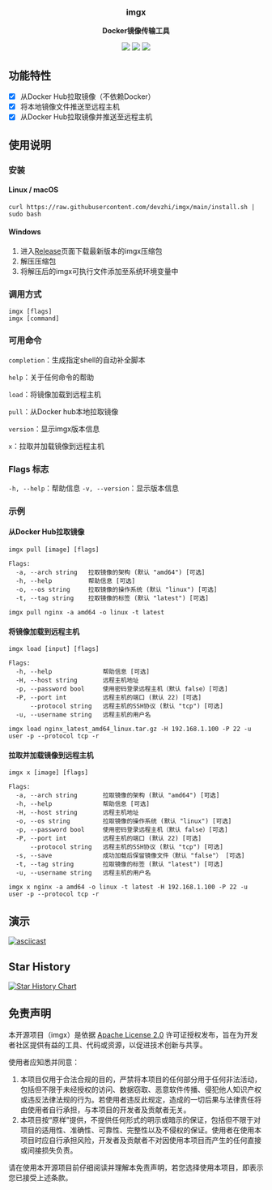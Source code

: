 <div align="center">
  <p>
    <h3>
      <b>
        imgx
      </b>
    </h3>
  </p>
  <p>
    <b>
      Docker镜像传输工具
    </b>
  </p>
  <p>
  <a href="https://github.com/devzhi/imgx/blob/main/LICENSE"><img src="https://img.shields.io/badge/license-APL2.0-blue.svg"></img></a>
  <a href="https://github.com/devzhi/imgx/pulls"><img src="https://img.shields.io/badge/Contributions-welcome-green?logo=github"></img></a>
  <a href="https://github.com/devzhi/imgx/releases/latest"><img src="https://img.shields.io/badge/Version-1.1.0-green.svg"></img></a>
  </p>
</div>

## 功能特性

- [x] 从Docker Hub拉取镜像（不依赖Docker）
- [x] 将本地镜像文件推送至远程主机
- [x] 从Docker Hub拉取镜像并推送至远程主机

## 使用说明

### 安装

#### Linux / macOS

```shell
curl https://raw.githubusercontent.com/devzhi/imgx/main/install.sh | sudo bash
```

#### Windows

1. 进入[Release](https://github.com/devzhi/imgx/releases/latest)页面下载最新版本的imgx压缩包
2. 解压压缩包
3. 将解压后的imgx可执行文件添加至系统环境变量中

### 调用方式

```shell
imgx [flags]
imgx [command]
```

### 可用命令

`completion`：生成指定shell的自动补全脚本

`help`：关于任何命令的帮助

`load`：将镜像加载到远程主机

`pull`：从Docker hub本地拉取镜像

`version`：显示imgx版本信息

`x`：拉取并加载镜像到远程主机

### Flags 标志

`-h, --help`：帮助信息
`-v, --version`：显示版本信息

### 示例

#### 从Docker Hub拉取镜像

```shell
imgx pull [image] [flags]

Flags:
  -a, --arch string   拉取镜像的架构 (默认 "amd64") [可选]
  -h, --help          帮助信息 [可选]
  -o, --os string     拉取镜像的操作系统 (默认 "linux") [可选]
  -t, --tag string    拉取镜像的标签 (默认 "latest") [可选]

imgx pull nginx -a amd64 -o linux -t latest
```

#### 将镜像加载到远程主机

```shell
imgx load [input] [flags]

Flags:
  -h, --help              帮助信息 [可选]
  -H, --host string       远程主机地址
  -p, --password bool     使用密码登录远程主机（默认 false）[可选]
  -P, --port int          远程主机的端口 (默认 22) [可选]
      --protocol string   远程主机的SSH协议 (默认 "tcp") [可选]
  -u, --username string   远程主机的用户名

imgx load nginx_latest_amd64_linux.tar.gz -H 192.168.1.100 -P 22 -u user -p --protocol tcp -r
```

#### 拉取并加载镜像到远程主机

```shell
imgx x [image] [flags]

Flags:
  -a, --arch string       拉取镜像的架构 (默认 "amd64") [可选]
  -h, --help              帮助信息 [可选]
  -H, --host string       远程主机地址
  -o, --os string         拉取镜像的操作系统 (默认 "linux") [可选]
  -p, --password bool     使用密码登录远程主机（默认 false）[可选]
  -P, --port int          远程主机的端口 (默认 22) [可选]
      --protocol string   远程主机的SSH协议 (默认 "tcp") [可选]
  -s, --save              成功加载后保留镜像文件（默认 "false"） [可选]
  -t, --tag string        拉取镜像的标签 (默认 "latest") [可选]
  -u, --username string   远程主机的用户名

imgx x nginx -a amd64 -o linux -t latest -H 192.168.1.100 -P 22 -u user -p --protocol tcp -r
```

## 演示

[![asciicast](https://asciinema.org/a/0qmsW2uROmLSeUMbJ4xyMqAEu.svg)](https://asciinema.org/a/0qmsW2uROmLSeUMbJ4xyMqAEu)

## Star History

[![Star History Chart](https://api.star-history.com/svg?repos=devzhi/imgx&type=Date)](https://star-history.com/#devzhi/imgx&Date)

## 免责声明

本开源项目（imgx）是依据 [Apache License 2.0](https://github.com/devzhi/imgx/blob/main/LICENSE)
许可证授权发布，旨在为开发者社区提供有益的工具、代码或资源，以促进技术创新与共享。

使用者应知悉并同意：

1. 本项目仅用于合法合规的目的，严禁将本项目的任何部分用于任何非法活动，包括但不限于未经授权的访问、数据窃取、恶意软件传播、侵犯他人知识产权或违反法律法规的行为。若使用者违反此规定，造成的一切后果与法律责任将由使用者自行承担，与本项目的开发者及贡献者无关。
2. 本项目按“原样”提供，不提供任何形式的明示或暗示的保证，包括但不限于对项目的适用性、准确性、可靠性、完整性以及不侵权的保证。使用者在使用本项目时应自行承担风险，开发者及贡献者不对因使用本项目而产生的任何直接或间接损失负责。

请在使用本开源项目前仔细阅读并理解本免责声明，若您选择使用本项目，即表示您已接受上述条款。